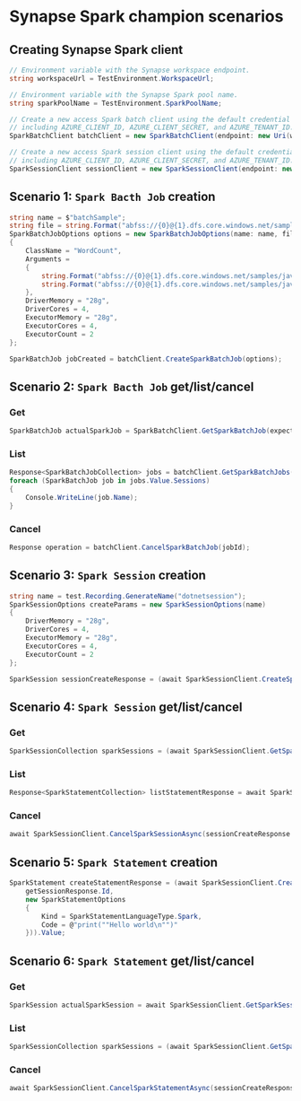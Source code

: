 # Synapse Spark champion scenarios

## Creating Synapse Spark client
```csharp
// Environment variable with the Synapse workspace endpoint.
string workspaceUrl = TestEnvironment.WorkspaceUrl;

// Environment variable with the Synapse Spark pool name.
string sparkPoolName = TestEnvironment.SparkPoolName;

// Create a new access Spark batch client using the default credential from Azure.Identity using environment variables previously set,
// including AZURE_CLIENT_ID, AZURE_CLIENT_SECRET, and AZURE_TENANT_ID.
SparkBatchClient batchClient = new SparkBatchClient(endpoint: new Uri(workspaceUrl), sparkPoolName: sparkPoolName, credential: new DefaultAzureCredential());

// Create a new access Spark session client using the default credential from Azure.Identity using environment variables previously set,
// including AZURE_CLIENT_ID, AZURE_CLIENT_SECRET, and AZURE_TENANT_ID.
SparkSessionClient sessionClient = new SparkSessionClient(endpoint: new Uri(workspaceUrl), sparkPoolName: sparkPoolName, credential: new DefaultAzureCredential());
```

## Scenario 1: `Spark Bacth Job` creation
```csharp
string name = $"batchSample";
string file = string.Format("abfss://{0}@{1}.dfs.core.windows.net/samples/java/wordcount/wordcount.jar", fileSystem, storageAccount);
SparkBatchJobOptions options = new SparkBatchJobOptions(name: name, file: file)
{
    ClassName = "WordCount",
    Arguments =
    {
        string.Format("abfss://{0}@{1}.dfs.core.windows.net/samples/java/wordcount/shakespeare.txt", fileSystem, storageAccount),
        string.Format("abfss://{0}@{1}.dfs.core.windows.net/samples/java/wordcount/result/", fileSystem, storageAccount),
    },
    DriverMemory = "28g",
    DriverCores = 4,
    ExecutorMemory = "28g",
    ExecutorCores = 4,
    ExecutorCount = 2
};

SparkBatchJob jobCreated = batchClient.CreateSparkBatchJob(options);
```

## Scenario 2: `Spark Bacth Job` get/list/cancel

### Get
```csharp
SparkBatchJob actualSparkJob = SparkBatchClient.GetSparkBatchJob(expectedSparkJob.Id);
```

### List
```csharp
Response<SparkBatchJobCollection> jobs = batchClient.GetSparkBatchJobs();
foreach (SparkBatchJob job in jobs.Value.Sessions)
{
    Console.WriteLine(job.Name);
}
```

### Cancel
```csharp
Response operation = batchClient.CancelSparkBatchJob(jobId);
```

## Scenario 3: `Spark Session` creation
```csharp
string name = test.Recording.GenerateName("dotnetsession");
SparkSessionOptions createParams = new SparkSessionOptions(name)
{
    DriverMemory = "28g",
    DriverCores = 4,
    ExecutorMemory = "28g",
    ExecutorCores = 4,
    ExecutorCount = 2
};

SparkSession sessionCreateResponse = (await SparkSessionClient.CreateSparkSessionAsync(createParams)).Value;
```

## Scenario 4: `Spark Session` get/list/cancel

### Get
```csharp
SparkSessionCollection sparkSessions = (await SparkSessionClient.GetSparkSessionsAsync()).Value;
```

### List
```csharp
Response<SparkStatementCollection> listStatementResponse = await SparkSessionClient.GetSparkStatementsAsync(sessionCreateResponse.Id);
```

### Cancel
```csharp
await SparkSessionClient.CancelSparkSessionAsync(sessionCreateResponse.Id);
```


## Scenario 5: `Spark Statement` creation
```csharp
SparkStatement createStatementResponse = (await SparkSessionClient.CreateSparkStatementAsync(
    getSessionResponse.Id,
    new SparkStatementOptions
    {
        Kind = SparkStatementLanguageType.Spark,
        Code = @"print(""Hello world\n"")"
    })).Value;
```

## Scenario 6: `Spark Statement` get/list/cancel

### Get
```csharp
SparkSession actualSparkSession = await SparkSessionClient.GetSparkSessionAsync(expectedSparkSession.Id);
```

### List
```csharp
SparkSessionCollection sparkSessions = (await SparkSessionClient.GetSparkSessionsAsync()).Value;
```

### Cancel
```csharp
await SparkSessionClient.CancelSparkStatementAsync(sessionCreateResponse.Id, createStatementResponse.Id);
```